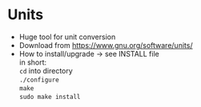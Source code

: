 # Units

- Huge tool for unit conversion  
- Download from https://www.gnu.org/software/units/  
- How to install/upgrade -> see INSTALL file  
in short:  
```cd``` into directory  
		```./configure```  
		```make```  
		```sudo make install```  